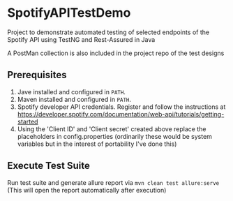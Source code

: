 # SpotifyAPITestDemo
Project to demonstrate automated testing of selected endpoints of the Spotify API using TestNG and Rest-Assured in Java

A PostMan collection is also included in the project repo of the test designs

## Prerequisites
1. Jave installed and configured in `PATH`.
2. Maven installed and configured in `PATH`.
3. Spotify developer API credentials. Register and follow the instructions at
https://developer.spotify.com/documentation/web-api/tutorials/getting-started
4. Using the 'Client ID' and 'Client secret' created above replace the placeholders in config.properties
(ordinarily these would be system variables but in the interest of portability I've done this)

## Execute Test Suite
Run test suite and generate allure report via `mvn clean test allure:serve` (This will open the report automatically after execution)
